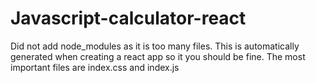 # Javascript-calculator-react
Did not add node_modules as it is too many files. This is automatically generated when creating a react app so it you should be fine. The most important files are index.css and index.js
